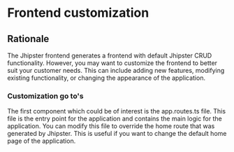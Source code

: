 # Frontend customization

## Rationale

The Jhipster frontend generates a frontend with default Jhipster CRUD functionality. However, you may want to customize the frontend to better suit your customer needs. This can include adding new features, modifying existing functionality, or changing the appearance of the application.

### Customization go to's

The first component which could be of interest is the app.routes.ts file. This file is the entry point for the application and contains the main logic for the application.
You can modify this file to override the home route that was generated by Jhipster. This is useful if you want to change the default home page of the application.
